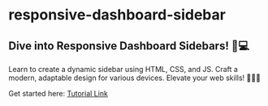 # responsive-dashboard-sidebar

## Dive into Responsive Dashboard Sidebars! 📱💻

Learn to create a dynamic sidebar using HTML, CSS, and JS. Craft a modern, adaptable design for various devices. Elevate your web skills! 🚀🎨🔧

Get started here: [Tutorial Link](https://bit.ly/46lVDp0)

